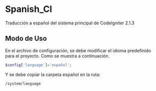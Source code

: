 Spanish_CI
==========

Traducción a español del sistema principal de CodeIgniter 2.1.3

Modo de Uso
-----------

En el archivo de configuración, se debe modificar el idioma predefinido para el proyecto. Como se muestra a continuación.

```php
$config['language']='español';
```

Y se debe copiar la carpeta español en la ruta:

```
/system/language
```



